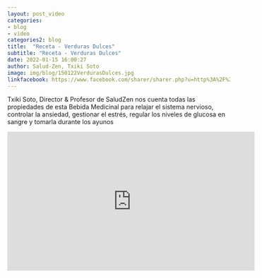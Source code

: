 ```yaml
---
layout: post_video
categories:
- blog
- video
categories2: blog
title:  "Receta - Verduras Dulces"
subtitle: "Receta - Verduras Dulces"
date: 2022-01-15 16:00:27
author: Salud-Zen, Txiki Soto
image: img/blog/150122VerdurasDulces.jpg
linkfacebook: https://www.facebook.com/sharer/sharer.php?u=http%3A%2F%2Fwww.salud-zen.com%2Fblog%2F2022%2F01%2F15%2Freceta-verduras-dulces.html&amp;src=sdkpreparse
---
```

Txiki Soto, Director & Profesor de SaludZen nos cuenta todas las propiedades de esta Bebida Medicinal para relajar el sistema nervioso, controlar la ansiedad, gestionar el estrés, regular los niveles de glucosa en sangre y tomarla durante los ayunos

<iframe width="560" height="315" src="https://www.youtube.com/embed/xMP7GWMcz2U" title="YouTube video player" frameborder="0" allow="accelerometer; autoplay; clipboard-write; encrypted-media; gyroscope; picture-in-picture" allowfullscreen></iframe>
